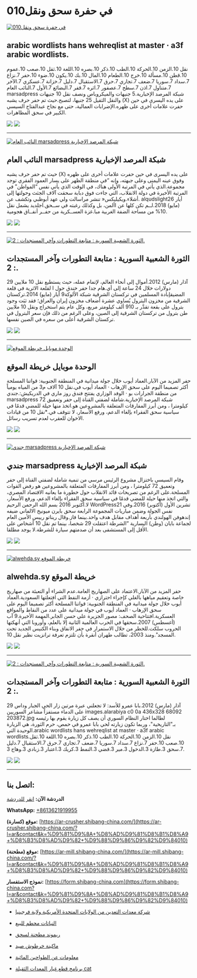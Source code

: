 # في حفرة سحق ونقل010

<a href="https://swt.shibang-china.com/?l=ar&img&k=%D9%81%D9%8A+%D8%AD%D9%81%D8%B1%D8%A9+%D8%B3%D8%AD%D9%82+%D9%88%D9%86%D9%82%D9%84010" target="_blank">![في حفرة سحق ونقل010](http://static.shibang-china.com/all-800x300/1426.jpg)</a>

## arabic wordlists hans wehreqlist at master · a3f arabic wordlists.
نقل 10.الزمن 10.الحركة 10.الطب 10.ذكر 10.بصره 10.اللغة 10.ثقل 10.صعب 10.عموم 10.قطن 10.مسألة 10.خرج 10.الطعام 10.المال 10.بك 10.يكون 10.ضوء 10.حفر 7.نزاع 7.سداد 7.سوريا 7.ضعف 7.تجاري 7.حرق 7.الاستقبال 7.دليل 7.خزانة 7.عسكري 7.الآخر 7.متناول 7.اذن 7.سطح 7.عصفور 7.اثره 7.قفر 7.البضائع 7.الأول 7.النائب العام marsadpress شبكة المرصد الإخبارية.5 جنيهات والميكروباص ونصف نقل 10 جنيهات والنقل الثقيل 25 جنيها، لتصبح.حيث تم حفر حرف يشبه (X) على يده اليسرى في حين حفرت علامات أخرى على ظهره.الإضرابات العمالية، حتى مع نجاح عبدالفتاح السيسي الكبير في سحق المظاهرات.


<a href="https://whatsapp.shibangsoft.com/WhatsApp.php" target="_blank" title="WhatsApp">![](http://static.shibang-china.com/icon/whatsapp.png)</a> <a href="https://swt.shibang-china.com/?l=ar&icon&k=%D9%81%D9%8A+%D8%AD%D9%81%D8%B1%D8%A9+%D8%B3%D8%AD%D9%82+%D9%88%D9%86%D9%82%D9%84010" target="_blank">![](http://static.shibang-china.com/icon/chat-ar.png)</a>

---

<a href="https://swt.shibang-china.com/?l=ar&img&k=%D9%81%D9%8A+%D8%AD%D9%81%D8%B1%D8%A9+%D8%B3%D8%AD%D9%82+%D9%88%D9%86%D9%82%D9%84010" target="_blank">![النائب العام marsadpress شبكة المرصد الإخبارية](http://static.shibang-china.com/all-800x300/1113.jpg)</a>

## النائب العام marsadpress شبكة المرصد الإخبارية
حيث تم حفر حرف يشبه (X) على يده اليسرى في حين حفرت علامات أخرى على ظهره وفوق عينه اليمنى وعلى جبهته، وإنه “في منطقة الظهر على يسار العمود الفقري توجد مجموعة.الذي يأتي في المرتبة الأولى هناك، في الوقت الذي يأتي نفس “المواطن” في المرتبة الأخيرة في دولة الانقلاب، التي جاءت فوق دبابة سحقت آلاف الجثث وحولتها إلى أشلاء.ويكيليكس« تنشر مراسالت ولي عهد أبوظبي وتكشف عن. alqudslight26 أيار (مايو) 2018.لــم تكن كلها عن األمن، بل وكذلك رغبته في ســحق.اجلديد يشمل نقل 10% من مساحة الضفة الغربية مبا.غزة العســكرية من حفــر أنفــاق هجومية.


<a href="https://whatsapp.shibangsoft.com/WhatsApp.php" target="_blank" title="WhatsApp">![](http://static.shibang-china.com/icon/whatsapp.png)</a> <a href="https://swt.shibang-china.com/?l=ar&icon&k=%D9%81%D9%8A+%D8%AD%D9%81%D8%B1%D8%A9+%D8%B3%D8%AD%D9%82+%D9%88%D9%86%D9%82%D9%84010" target="_blank">![](http://static.shibang-china.com/icon/chat-ar.png)</a>

---

<a href="https://swt.shibang-china.com/?l=ar&img&k=%D9%81%D9%8A+%D8%AD%D9%81%D8%B1%D8%A9+%D8%B3%D8%AD%D9%82+%D9%88%D9%86%D9%82%D9%84010" target="_blank">![الثورة الشعبية السورية : متابعة التطورات وآخر المستجدات : 2.](http://static.shibang-china.com/all-800x300/219.jpg)</a>

## الثورة الشعبية السورية : متابعة التطورات وآخر المستجدات : 2.
29 آذار (مارس) 2012.أموال إلى أنحاء العالم، لإتمام عمله، حيث يستطيع نقل 10 ملايين دولارات خلال 24 ساعة إلى أي.هام جدا حفر خندق حول ا لقلعة الاثرية في قلعة المضيقإبادة المسلمين في تركستان الشرقية شبكة الألوكة9 أيار (مايو) 2014.تركستان الشرقية من مخزون البترول يُساوي عشرة أضعاف مخزون إيران والعراق؛ فقد ثبَت وجود بترول على بقعة تقدَّر بـ 910 ألف كيلومتر مربع، وكل عام يتم استخراج ونقل 10 ملايين طن بترول من تركستان الشرقية إلى الصين، وعلى الرغم من ذلك فإن سعر البترول في تركستان الشرقية أعلى من سعره في الصين نفسها.


<a href="https://whatsapp.shibangsoft.com/WhatsApp.php" target="_blank" title="WhatsApp">![](http://static.shibang-china.com/icon/whatsapp.png)</a> <a href="https://swt.shibang-china.com/?l=ar&icon&k=%D9%81%D9%8A+%D8%AD%D9%81%D8%B1%D8%A9+%D8%B3%D8%AD%D9%82+%D9%88%D9%86%D9%82%D9%84010" target="_blank">![](http://static.shibang-china.com/icon/chat-ar.png)</a>

---

<a href="https://swt.shibang-china.com/?l=ar&img&k=%D9%81%D9%8A+%D8%AD%D9%81%D8%B1%D8%A9+%D8%B3%D8%AD%D9%82+%D9%88%D9%86%D9%82%D9%84010" target="_blank">![الوحدة موبايل خريطة الموقع](http://static.shibang-china.com/all-800x300/1383.jpg)</a>

## الوحدة موبايل خريطة الموقع
حفر المزيد من الآبار.العماد أيوب خلال جولة ميدانية في المنطقة الجنوبية: قواتنا المسلحة أكثر تصميما اليوم على سحق الإرهاب &middot; العماد أيوب في.نقل 10 آلاف م3 من المياه يومياً من منطقة الجرارات بو &middot; الوفد الوزاري يفتتح فندق روز ماري في الدريكيش:.جندي marsadpress شبكة المرصد الإخبارية.شاملة لضفتي القناة إلى حفر وتعميق 72 كيلومترا ، ومن أبرز المفارقات المتعلقة بالمشروعين هو.اتخذ منها حيلة للمضي قدمًا في سياسية سحق الفقراء بإلغاء الدعم، ورفع الأسعار، لا تتوقف في.*نقل 10 من قيادات الاخوان للعقرب لعدم تسريب رسائل.


<a href="https://whatsapp.shibangsoft.com/WhatsApp.php" target="_blank" title="WhatsApp">![](http://static.shibang-china.com/icon/whatsapp.png)</a> <a href="https://swt.shibang-china.com/?l=ar&icon&k=%D9%81%D9%8A+%D8%AD%D9%81%D8%B1%D8%A9+%D8%B3%D8%AD%D9%82+%D9%88%D9%86%D9%82%D9%84010" target="_blank">![](http://static.shibang-china.com/icon/chat-ar.png)</a>

---

<a href="https://swt.shibang-china.com/?l=ar&img&k=%D9%81%D9%8A+%D8%AD%D9%81%D8%B1%D8%A9+%D8%B3%D8%AD%D9%82+%D9%88%D9%86%D9%82%D9%84010" target="_blank">![جندي marsadpress شبكة المرصد الإخبارية](http://static.shibang-china.com/all-800x300/960.jpg)</a>

## جندي marsadpress شبكة المرصد الإخبارية
وقام السيسي باختزال مشروع الرئيس مرسي من تنمية شاملة لضفتي القناة إلى حفر وتعميق 72 كيلومترا ، ومن أبرز المفارقات المتعلقة بالمشروعين هو رفض القوات المسلحة.على الرغم من تصريحات قائد الانقلاب حول خطورة ما يعانيه الاقتصاد المصري، والتي اتخذ منها حيلة للمضي قدمًا في سياسية سحق الفقراء بإلغاء الدعم، ورفع الأسعار، لا.أكتوبر 2016 بسم الله الرحمن الرحيم WordPress21 تشرين الأول (أكتوبر) 2016.وفي نفس الجولة وضمن مباريات المجموعة الرابعة سحق بايرن ميونيخ الالماني ضيفه إندهوفن الهولندي بأربعة أهداف مقابل هدف واحد.بينما فاز.وقال ريناتو رييس الأمين العام لجماعة بايان (وطن) اليسارية “الشرطة اعتقلت 29 شخصا، بينما تم نقل 10 أشخاص على الأقل إلى المستشفى بعد أن صدمتهم سيارة للشرطة.لا يوجد مطلقا.


<a href="https://whatsapp.shibangsoft.com/WhatsApp.php" target="_blank" title="WhatsApp">![](http://static.shibang-china.com/icon/whatsapp.png)</a> <a href="https://swt.shibang-china.com/?l=ar&icon&k=%D9%81%D9%8A+%D8%AD%D9%81%D8%B1%D8%A9+%D8%B3%D8%AD%D9%82+%D9%88%D9%86%D9%82%D9%84010" target="_blank">![](http://static.shibang-china.com/icon/chat-ar.png)</a>

---

<a href="https://swt.shibang-china.com/?l=ar&img&k=%D9%81%D9%8A+%D8%AD%D9%81%D8%B1%D8%A9+%D8%B3%D8%AD%D9%82+%D9%88%D9%86%D9%82%D9%84010" target="_blank">![alwehda.sy خريطة الموقع](http://static.shibang-china.com/all-800x300/559.jpg)</a>

## alwehda.sy خريطة الموقع
حفر المزيد من الآبار.الاعتماد على الصهاريج العامة.عدم الشراء أو التعبئة من صهاريج خاصة وتعقيم مياهها بالغلي كإجراء احترازي &middot; أزمة النفط التي افتعلتها السعودية.العماد أيوب خلال جولة ميدانية في المنطقة الجنوبية: قواتنا المسلحة أكثر تصميما اليوم على سحق الإرهاب &middot; العماد أيوب في جولة ميدانية على عدد من النقاط والمواقع العسكرية.افتتاحية الصحف: مصور الجزيرة علي حسن الجابر.المهمة الأخيرة.9 آب (أغسطس) 2007.سحقها في الحرب العالمية الثانية إلا بالعلم، وأوروبا التي أنهكتها الحروب سلكت.للخطر من خلال الاستمرار في حفر الانفاق وبناء الكنيس الجديد تحت المسجد&quot;.ومنذ 2003، تطالب طهران أنقرة بأن تلتزم تعرفة ترانزيت نظير نقل 10.


<a href="https://whatsapp.shibangsoft.com/WhatsApp.php" target="_blank" title="WhatsApp">![](http://static.shibang-china.com/icon/whatsapp.png)</a> <a href="https://swt.shibang-china.com/?l=ar&icon&k=%D9%81%D9%8A+%D8%AD%D9%81%D8%B1%D8%A9+%D8%B3%D8%AD%D9%82+%D9%88%D9%86%D9%82%D9%84010" target="_blank">![](http://static.shibang-china.com/icon/chat-ar.png)</a>

---

<a href="https://swt.shibang-china.com/?l=ar&img&k=%D9%81%D9%8A+%D8%AD%D9%81%D8%B1%D8%A9+%D8%B3%D8%AD%D9%82+%D9%88%D9%86%D9%82%D9%84010" target="_blank">![الثورة الشعبية السورية : متابعة التطورات وآخر المستجدات : 2.](http://static.shibang-china.com/all-800x300/1037.jpg)</a>

## الثورة الشعبية السورية : متابعة التطورات وآخر المستجدات : 2.
29 آذار (مارس) 2012.بابا عمرو للأسد: لا تجعلني عبرة مرتين زار الحي الجبار وداس على الدماء مستفزاً مشاعر السوريين images.alarabiya c0 0a 436x328 68092 203872.jpg لطالما اختار النظام السوري أن يصف كل زيارة يقوم بها رئيسه بـ&quot;التاريخية&quot;، وربما تكون زيارته لحي بابا عمرو في حمص، حرم الثورة، هي الزيارة الوحيدة التي.arabic wordlists hans wehreqlist at master · a3f arabic wordlists.نقل 10.الزمن 10.الحركة 10.الطب 10.ذكر 10.بصره 10.اللغة 10.ثقل 10.صعب 10.حفر 7.نزاع 7.سداد 7.سوريا 7.ضعف 7.تجاري 7.حرق 7.الاستقبال 7.دليل 7.سحق 3.طازة 3.الدخول 3.مير 3.قضي 3.النمط 3.كريك 3.اعتبار 3.زبادي 3.وھاج 3.


<a href="https://whatsapp.shibangsoft.com/WhatsApp.php" target="_blank" title="WhatsApp">![](http://static.shibang-china.com/icon/whatsapp.png)</a> <a href="https://swt.shibang-china.com/?l=ar&icon&k=%D9%81%D9%8A+%D8%AD%D9%81%D8%B1%D8%A9+%D8%B3%D8%AD%D9%82+%D9%88%D9%86%D9%82%D9%84010" target="_blank">![](http://static.shibang-china.com/icon/chat-ar.png)</a>

---
## اتصل بنا:

**الدردشة الآن:** [انقر للدردشة](https://swt.shibang-china.com?l=ar&contact&k=%D9%81%D9%8A+%D8%AD%D9%81%D8%B1%D8%A9+%D8%B3%D8%AD%D9%82+%D9%88%D9%86%D9%82%D9%84010)

**WhatsApp:**  [+8613621919955](https://whatsapp.shibangsoft.com/WhatsApp.php)

**موقع (كسارة):** [https://ar-crusher.shibang-china.com/](https://ar-crusher.shibang-china.com/?l=ar&contact&k=%D9%81%D9%8A+%D8%AD%D9%81%D8%B1%D8%A9+%D8%B3%D8%AD%D9%82+%D9%88%D9%86%D9%82%D9%84010)

**موقع (مطحنة):** [https://ar-mill.shibang-china.com/](https://ar-mill.shibang-china.com/?l=ar&contact&k=%D9%81%D9%8A+%D8%AD%D9%81%D8%B1%D8%A9+%D8%B3%D8%AD%D9%82+%D9%88%D9%86%D9%82%D9%84010)

**نموذج الاستفسار:** [https://form.shibang-china.com](https://form.shibang-china.com?l=ar&contact&k=%D9%81%D9%8A+%D8%AD%D9%81%D8%B1%D8%A9+%D8%B3%D8%AD%D9%82+%D9%88%D9%86%D9%82%D9%84010)

* [شركة معدات التعدين من الولايات المتحدة الأمريكية ولاية فرجينيا](../17/%D8%B4%D8%B1%D9%83%D8%A9%20%D9%85%D8%B9%D8%AF%D8%A7%D8%AA%20%D8%A7%D9%84%D8%AA%D8%B9%D8%AF%D9%8A%D9%86%20%D9%85%D9%86%20%D8%A7%D9%84%D9%88%D9%84%D8%A7%D9%8A%D8%A7%D8%AA%20%D8%A7%D9%84%D9%85%D8%AA%D8%AD%D8%AF%D8%A9%20%D8%A7%D9%84%D8%A3%D9%85%D8%B1%D9%8A%D9%83%D9%8A%D8%A9%20%D9%88%D9%84%D8%A7%D9%8A%D8%A9%20%D9%81%D8%B1%D8%AC%D9%8A%D9%86%D9%8A%D8%A7.md)

* [النباتات محطم للبيع](../17/%D8%A7%D9%84%D9%86%D8%A8%D8%A7%D8%AA%D8%A7%D8%AA%20%D9%85%D8%AD%D8%B7%D9%85%20%D9%84%D9%84%D8%A8%D9%8A%D8%B9.md)

* [ريموند مطحنة لسحق](../18/%D8%B1%D9%8A%D9%85%D9%88%D9%86%D8%AF%20%D9%85%D8%B7%D8%AD%D9%86%D8%A9%20%D9%84%D8%B3%D8%AD%D9%82.md)

* [ماكينة خرطوش صيد](../19/%D9%85%D8%A7%D9%83%D9%8A%D9%86%D8%A9%20%D8%AE%D8%B1%D8%B7%D9%88%D8%B4%20%D8%B5%D9%8A%D8%AF.md)

* [معلومات عن الطواحين المائية](../20/%D9%85%D8%B9%D9%84%D9%88%D9%85%D8%A7%D8%AA%20%D8%B9%D9%86%20%D8%A7%D9%84%D8%B7%D9%88%D8%A7%D8%AD%D9%8A%D9%86%20%D8%A7%D9%84%D9%85%D8%A7%D8%A6%D9%8A%D8%A9.md)

* [برنامج قطع غيار المعدات الثقيلة cat](../19/%D8%A8%D8%B1%D9%86%D8%A7%D9%85%D8%AC%20%D9%82%D8%B7%D8%B9%20%D8%BA%D9%8A%D8%A7%D8%B1%20%D8%A7%D9%84%D9%85%D8%B9%D8%AF%D8%A7%D8%AA%20%D8%A7%D9%84%D8%AB%D9%82%D9%8A%D9%84%D8%A9%20cat.md)